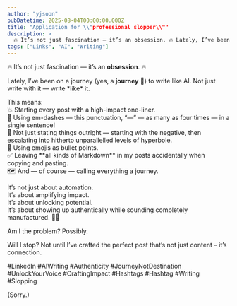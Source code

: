 ```yaml
---
author: "yjsoon"
pubDatetime: 2025-08-04T00:00:00.000Z
title: "Application for \\"professional slopper\\""
description: >
  🔥 It’s not just fascination — it’s an obsession. 🔥 Lately, I’ve been on a journey (yes, a journey 🚀) to write like AI. Not just write with it — ...
tags: ["Links", "AI", "Writing"]
---
```



🔥 It’s not just fascination — it’s an **obsession**. 🔥

Lately, I’ve been on a journey (yes, a **journey** 🚀) to write like AI. Not just write with it — write \*like\* it.

This means:  
💥 Starting every post with a high-impact one-liner.  
🏑 Using em-dashes — this punctuation, “—” — as many as four times — in a single sentence!  
🔄 Not just stating things outright — starting with the negative, then escalating into hitherto unparallelled levels of hyperbole.  
🤡 Using emojis as bullet points.  
✅ Leaving \*\*all kinds of Markdown\*\* in my posts accidentally when copying and pasting.  
🗺️ And — of course — calling everything a journey.

It’s not just about automation.  
It’s about amplifying impact.  
It’s about unlocking potential.  
It’s about showing up authentically while sounding completely manufactured. 🤖💡  
  
Am I the problem? Possibly.  
  
Will I stop? Not until I’ve crafted the perfect post that’s not just content – it’s connection.  
  
#LinkedIn #AIWriting #Authenticity #JourneyNotDestination #UnlockYourVoice #CraftingImpact #Hashtags #Hashtag #Writing #Slopping  

(Sorry.)